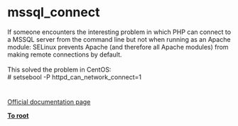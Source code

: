 # mssql_connect



If someone encounters the interesting problem in which PHP can connect to a MSSQL server from the command line but not when running as an Apache module: SELinux prevents Apache (and therefore all Apache modules) from making remote connections by default.<br><br>This solved the problem in CentOS:<br># setsebool -P httpd_can_network_connect=1  

#

[Official documentation page](https://www.php.net/manual/en/function.mssql-connect.php)

**[To root](/README.md)**